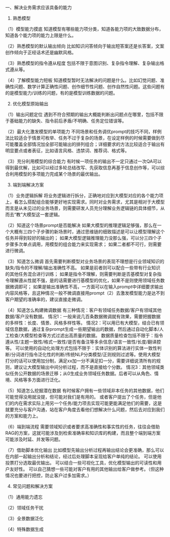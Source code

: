 一、解决业务需求应该具备的能力

1. 熟悉模型

（1）模型能力摸底
知道模型有哪些能力项分类，知道各能力项的大致数据分布，知道各个能力项的能力上限是什么。

（2）熟悉模型的默认输出倾向
比如知识问答倾向于输出短答案还是长答案，文案创作倾向于正经话术还是幽默风格。

（3）熟悉模型的指令遵从程度
包括不限于意图识别、复杂指令理解、复杂输出格式遵从等。

（4）了解模型能力短板
知道模型暂时无法解决的问题是什么。比如幻觉问题、准确性问题、数学计算正确性问题、创作细节性问题、创作自然性问题。这些问题有的是模型能力/训练的问题，有的是模型训练数据的问题。

2. 优化模型原始输出
   
（1）输出问题定位
遇到不符合预期的输出大概能判断出问题点在哪里，包括不限于基础能力的缺失、指令前后矛盾/不明确、任务定位错误等。

（2）最大化激发模型的单项能力
不同场景和任务调优prompt的技巧不同，样例法比较适合于情景可枚举、任务不过于复杂的场景，在设定样例的时候需要做到尽可能覆盖全部情况加全部可能输出的排列组合；详细要求的方法比较适合于输出有明显要点或者表征，比如语言风格、违禁词、推荐词、格式等。

（3）充分利用模型的综合能力
有时候一项任务的输出不一定只通过一次QA可以得到最优解，比如可以经过多轮总结改写、先获取信息再基于信息创作等，可以综合利用模型的多项能力完成某个场景的最优输出。

3. 端到端解决方案
   
（1）业务逻辑拆解
将业务逻辑进行拆分，正确地对应到大模型对应的各个能力项上，看怎么搭配组合能够更好地实现需求。同时对业务需求，尤其是相对于大模型而言是从未见过的业务场景，则需要研发人员充分理解业务逻辑链的具体细节，从而去“教”大模型这一套逻辑。

（2）知道这个场景prompt是否能解决
如果大模型的推理逻辑足够强，那么在一个大概有三四个子步骤的新场景时，通过思维链的细致描述是可以让模型理解这个任务并得到较好的输出的；
如果大模型逻辑推理能力没那么强，可以分三四个子步骤多次单点调用，用模型的组合能力来实现需求；
如果二者都不可行，则需要进行微调。

（3）知道怎么微调
首先需要判断模型对业务场景的表现不理想是行业领域知识的缺失/指令的不理解/输出准确性不高。
如果是前者则可以配合一些带有行业知识的其他任务混合进行训练；
如果是指令不理解，则需要判断是否基模型对复杂指令理解遵从性就不强，是的话需要进行基模型的优化，如果不是则使用领域任务数据微调即可；
如果是输出准确性不高，一方面可以在输入prompt中详细要求输出内容风格等，且这种情况一般不微调直接用prompt（2）去激发模型能力是达不到客户期望的准确率的，建议直接走微调。

（4）知道怎么构建微调数据
有三种情况：客户有领域任务数据/客户有领域其他数据/客户没有数据。
情况1：一般来说几百条数据微调就有效果，需要把握数据的多样性：长度、情景、风格多样性等。
情况2：可以用已有大模型，结合已有领域信息数据，通过复杂prompt生成一些期望输出的数据，然后通过自动化脚本/人工检查/大模型检查等方式过滤出高质量的数据。
数据质量检查包括不限于：指令遵从性/主题一致性/格式一致性/是否有备注等多余信息/语言一致性/长度/翻译腔等。
可以使用的自动化处理方式包括不限于：实体识别的算法进行实体一致性判断/分词进行指令泛化性的判断/传统NLP分类模型/正则规则过滤等。使用大模型打分的话可以使用加分制，满足xx加一分不满足扣一分，需要详细说清所有的规则，建议让大模型输出中间分析过程，而不是直接给个分数。
情况3：其他领域类似任务公开数据的场景迁移；从0生成业务领域任务数据。后者可以从角色、情境、风格等多方面进行泛化。

（5）知道怎么挖掘潜在数据
有时候客户拥有一些领域非本任务的其他数据，他们可能觉得没用就没提，但可能对我们是有用的。
或者客户提出了个任务，但是他们的内在需求实际上用另一个任务/能力项去实现可能更能满足他们的需要，这是就要充分与客户沟通，站在客户角度去看他们想解决什么问题，然后去对应到我们的方案和能力上。

（6）端到端流程
需要领域知识或者要求高准确性和事实性的任务，往往会借助RAG的方案，这就可能涉及到检索准确率和知识库的构建，而且整个端到端方案可能涉及时延、并发等问题。

（7）借助脚本优化输出
比如模型先输出分析过程再输出结论会更准确，那么可以在内部一起输出分析和结论，经过后处理脚本呈现给客户单纯的结论。
可以使用投票打分选取最优输出。
可以结合一些可视化工具，优化模型输出的可读性和用户友好性。
可以自己猜想一些可能对客户有用的其他输出给客户做参考。（但这种情况也要进行把控，防止客户过多加需求。）

4. 常见问题和解决方案
   
（1）通用能力遗忘

（2）领域任务干扰

（3）全景数据泛化

（4）特殊数据生成
